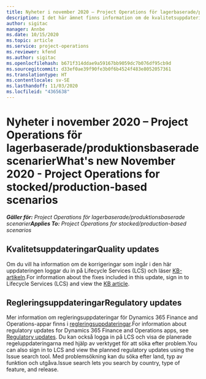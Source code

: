 ```yaml
---
title: Nyheter i november 2020 – Project Operations för lagerbaserade/produktionsbaserade scenarier
description: I det här ämnet finns information om de kvalitetsuppdateringar som är tillgängliga i utgåvan november 2020 för Project Operations för lager-produktionsbaserade scenarier.
author: sigitac
manager: Annbe
ms.date: 10/15/2020
ms.topic: article
ms.service: project-operations
ms.reviewer: kfend
ms.author: sigitac
ms.openlocfilehash: b671f314ddae9a59167bb9059dc7b076df95cb9d
ms.sourcegitcommit: d33ef0ae39f90fe3b0f6b4524f483e8052057361
ms.translationtype: HT
ms.contentlocale: sv-SE
ms.lasthandoff: 11/03/2020
ms.locfileid: "4365638"
---
```

# <a name="whats-new-november-2020---project-operations-for-stockedproduction-based-scenarios"></a><span data-ttu-id="94e5d-103">Nyheter i november 2020 – Project Operations för lagerbaserade/produktionsbaserade scenarier</span><span class="sxs-lookup"><span data-stu-id="94e5d-103">What's new November 2020 - Project Operations for stocked/production-based scenarios</span></span>

<span data-ttu-id="94e5d-104">_**Gäller för:** Project Operations för lagerbaserade/produktionsbaserade scenarier_</span><span class="sxs-lookup"><span data-stu-id="94e5d-104">_**Applies To:** Project Operations for stocked/production-based scenarios_</span></span>

## <a name="quality-updates"></a><span data-ttu-id="94e5d-105">Kvalitetsuppdateringar</span><span class="sxs-lookup"><span data-stu-id="94e5d-105">Quality updates</span></span>

<span data-ttu-id="94e5d-106">Om du vill ha information om de korrigeringar som ingår i den här uppdateringen loggar du in på Lifecycle Services (LCS) och läser [KB-artikeln](https://fix.lcs.dynamics.com/Issue/Details?bugId=488609&amp;dbType=3&amp;qc=8251e8e1d5e2386de850599926c1adc3fec8e2ba25308036d22cdfe0a1c28fc7).</span><span class="sxs-lookup"><span data-stu-id="94e5d-106">For information about the fixes included in this update, sign in to Lifecycle Services (LCS) and view the [KB article](https://fix.lcs.dynamics.com/Issue/Details?bugId=488609&amp;dbType=3&amp;qc=8251e8e1d5e2386de850599926c1adc3fec8e2ba25308036d22cdfe0a1c28fc7).</span></span>

## <a name="regulatory-updates"></a><span data-ttu-id="94e5d-107">Regleringsuppdateringar</span><span class="sxs-lookup"><span data-stu-id="94e5d-107">Regulatory updates</span></span>

<span data-ttu-id="94e5d-108">Mer information om regleringsuppdateringar för Dynamics 365 Finance and Operations-appar finns i [regleringsuppdateringar](https://docs.microsoft.com/dynamics365/finance/localizations/regulatory-updates).</span><span class="sxs-lookup"><span data-stu-id="94e5d-108">For information about regulatory updates for Dynamics 365 Finance and Operations apps, see [Regulatory updates](https://docs.microsoft.com/dynamics365/finance/localizations/regulatory-updates).</span></span> <span data-ttu-id="94e5d-109">Du kan också logga in på LCS och visa de planerade regeluppdateringarna med hjälp av verktyget för att söka efter problem.</span><span class="sxs-lookup"><span data-stu-id="94e5d-109">You can also sign in to LCS and view the planned regulatory updates using the Issue search tool.</span></span> <span data-ttu-id="94e5d-110">Med problemsökning kan du söka efter land, typ av funktion och utgåva.</span><span class="sxs-lookup"><span data-stu-id="94e5d-110">Issue search lets you search by country, type of feature, and release.</span></span>
